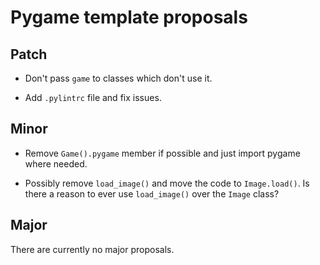 # Pygame template proposals

## Patch

* Don't pass `game` to classes which don't use it.

* Add `.pylintrc` file and fix issues.


## Minor

* Remove `Game().pygame` member if possible and just import pygame where needed.

* Possibly remove `load_image()` and move the code to `Image.load()`.
Is there a reason to ever use `load_image()` over the `Image` class?

## Major

There are currently no major proposals.

